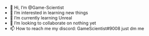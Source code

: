 - 👋 Hi, I’m @Game-Scientist
- 👀 I’m interested in learning new things
- 🌱 I’m currently learning Unreal
- 💞️ I’m looking to collaborate on nothing yet
- 📫 How to reach me my discord: GameScientist#9008 just dm me

<!---
Game-Scientist/Game-Scientist is a ✨ special ✨ repository because its `README.md` (this file) appears on your GitHub profile.
You can click the Preview link to take a look at your changes.
--->
